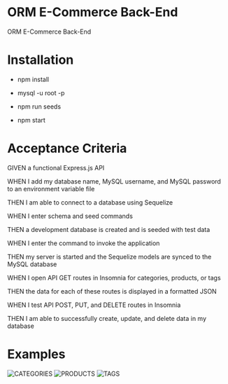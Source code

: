 # ORM E-Commerce Back-End 
ORM E-Commerce Back-End 

# Installation 
- npm install

- mysql -u root -p

- npm run seeds

- npm start

# Acceptance Criteria
GIVEN a functional Express.js API

WHEN I add my database name, MySQL username, and MySQL password to an environment variable file

THEN I am able to connect to a database using Sequelize

WHEN I enter schema and seed commands

THEN a development database is created and is seeded with test data

WHEN I enter the command to invoke the application

THEN my server is started and the Sequelize models are synced to the MySQL database

WHEN I open API GET routes in Insomnia for categories, products, or tags

THEN the data for each of these routes is displayed in a formatted JSON

WHEN I test API POST, PUT, and DELETE routes in Insomnia

THEN I am able to successfully create, update, and delete data in my database 

# Examples
![CATEGORIES](https://github.com/musekat3/orm-ecommerce/assets/131501260/33bce926-9004-401c-a43c-cca0bfe4b6db)
![PRODUCTS](https://github.com/musekat3/orm-ecommerce/assets/131501260/647d3e56-289b-48c6-9c87-dc96a1ca02a1)
![TAGS](https://github.com/musekat3/orm-ecommerce/assets/131501260/2fb4e772-c507-4986-99e8-d3c03a3acfab)
